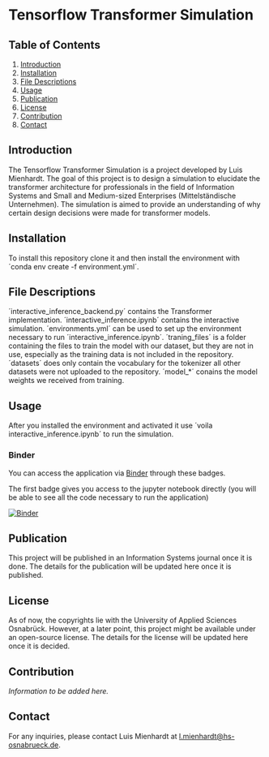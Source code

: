 # Tensorflow Transformer Simulation

## Table of Contents

1. [Introduction](#introduction)
2. [Installation](#installation)
3. [File Descriptions](#file-descriptions)
4. [Usage](#usage)
5. [Publication](#publication)
6. [License](#license)
7. [Contribution](#contribution)
8. [Contact](#contact)

## Introduction

The Tensorflow Transformer Simulation is a project developed by Luis Mienhardt. The goal of this project is to design a simulation to elucidate the transformer architecture for professionals in the field of Information Systems and Small and Medium-sized Enterprises (Mittelständische Unternehmen). The simulation is aimed to provide an understanding of why certain design decisions were made for transformer models.

## Installation

To install this repository clone it and then install the environment with ´conda env create -f environment.yml´.

## File Descriptions

´interactive_inference_backend.py´ contains the Transformer implementation.
´interactive_inference.ipynb´ contains the interactive simulation.
´environments.yml´ can be used to set up the environment necessary to run ´interactive_inference.ipynb´.
´traning_files´ is a folder containing the files to train the model with our dataset, but they are not in use, especially as the training data is not included in the repository.
´datasets´ does only contain the vocabulary for the tokenizer all other datasets were not uploaded to the repository.
´model_*´ conains the model weights we received from training.

## Usage

After you installed the environment and activated it use ´voila interactive_inference.ipynb´ to run the simulation.

### Binder

You can access the application via [Binder](https://mybinder.org) through these badges.

The first badge gives you access to the jupyter notebook directly (you will be able to see all the code necessary to run the application)

[![Binder](https://mybinder.org/badge_logo.svg)](https://mybinder.org/v2/gh/LangLoffelLako/TF_simulator_tensorflow/feat/reduce_complexity?labpath=interactive_inference.ipynb)

## Publication

This project will be published in an Information Systems journal once it is done. The details for the publication will be updated here once it is published.

## License

As of now, the copyrights lie with the University of Applied Sciences Osnabrück. However, at a later point, this project might be available under an open-source license. The details for the license will be updated here once it is decided.

## Contribution

*Information to be added here.*

## Contact

For any inquiries, please contact Luis Mienhardt at [l.mienhardt@hs-osnabrueck.de](l.mienhardt@hs-osnabrueck.de).
